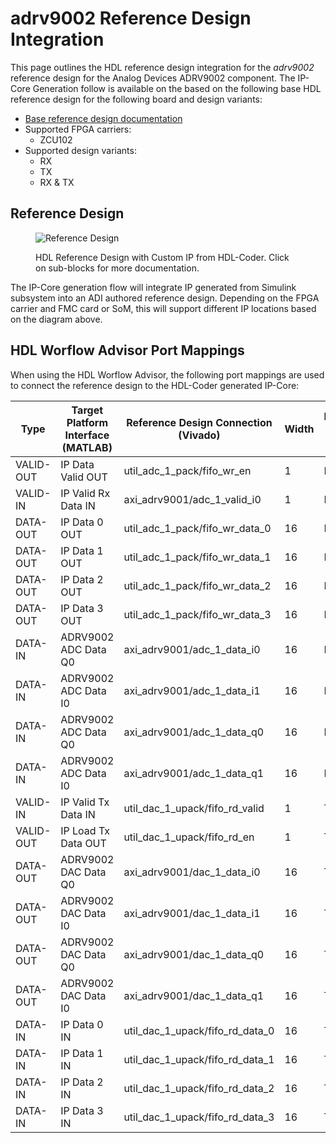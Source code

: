 

# adrv9002 Reference Design Integration

This page outlines the HDL reference design integration for the *adrv9002* reference design for the Analog Devices
ADRV9002 component. The IP-Core Generation follow is available on the based on the following base HDL reference design for the following board and design variants: 

- [Base reference design documentation](https://wiki.analog.com/resources/eval/user-guides/adrv9001/reference_hdl)
- Supported FPGA carriers:
    - ZCU102
- Supported design variants:
    - RX
    - TX
    - RX & TX

## Reference Design

<figure markdown>
  
  ![Reference Design](../assets/rd_adrv9001_custom.svg)
  
  <figcaption>HDL Reference Design with Custom IP from HDL-Coder. Click on sub-blocks for more documentation.</figcaption>
</figure>
The IP-Core generation flow will integrate IP generated from Simulink subsystem into an ADI authored reference design. Depending on the FPGA carrier and FMC card or SoM, this will support different IP locations based on the diagram above.

## HDL Worflow Advisor Port Mappings

When using the HDL Worflow Advisor, the following port mappings are used to connect the reference design to the HDL-Coder generated IP-Core:

| Type | Target Platform Interface (MATLAB) | Reference Design Connection (Vivado) | Width | Reference Design Variant |
| ---- | ------------------------ | --------------------------- | ----- | ----------- |
| VALID-OUT | IP Data Valid OUT | util_adc_1_pack/fifo_wr_en | 1 | RX |
| VALID-IN | IP Valid Rx Data IN | axi_adrv9001/adc_1_valid_i0 | 1 | RX |
| DATA-OUT | IP Data 0 OUT | util_adc_1_pack/fifo_wr_data_0 | 16 | RX |
| DATA-OUT | IP Data 1 OUT | util_adc_1_pack/fifo_wr_data_1 | 16 | RX |
| DATA-OUT | IP Data 2 OUT | util_adc_1_pack/fifo_wr_data_2 | 16 | RX |
| DATA-OUT | IP Data 3 OUT | util_adc_1_pack/fifo_wr_data_3 | 16 | RX |
| DATA-IN | ADRV9002 ADC Data Q0 | axi_adrv9001/adc_1_data_i0 | 16 | RX |
| DATA-IN | ADRV9002 ADC Data I0 | axi_adrv9001/adc_1_data_i1 | 16 | RX |
| DATA-IN | ADRV9002 ADC Data Q0 | axi_adrv9001/adc_1_data_q0 | 16 | RX |
| DATA-IN | ADRV9002 ADC Data I0 | axi_adrv9001/adc_1_data_q1 | 16 | RX |
| VALID-IN | IP Valid Tx Data IN | util_dac_1_upack/fifo_rd_valid | 1 | TX |
| VALID-OUT | IP Load Tx Data OUT | util_dac_1_upack/fifo_rd_en | 1 | TX |
| DATA-OUT | ADRV9002 DAC Data Q0 | axi_adrv9001/dac_1_data_i0 | 16 | TX |
| DATA-OUT | ADRV9002 DAC Data I0 | axi_adrv9001/dac_1_data_i1 | 16 | TX |
| DATA-OUT | ADRV9002 DAC Data Q0 | axi_adrv9001/dac_1_data_q0 | 16 | TX |
| DATA-OUT | ADRV9002 DAC Data I0 | axi_adrv9001/dac_1_data_q1 | 16 | TX |
| DATA-IN | IP Data 0 IN | util_dac_1_upack/fifo_rd_data_0 | 16 | TX |
| DATA-IN | IP Data 1 IN | util_dac_1_upack/fifo_rd_data_1 | 16 | TX |
| DATA-IN | IP Data 2 IN | util_dac_1_upack/fifo_rd_data_2 | 16 | TX |
| DATA-IN | IP Data 3 IN | util_dac_1_upack/fifo_rd_data_3 | 16 | TX |

